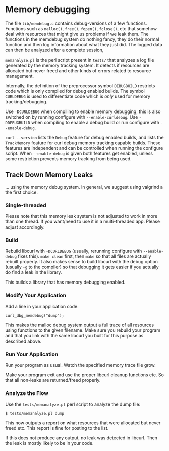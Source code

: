 # Memory debugging

The file `lib/memdebug.c` contains debug-versions of a few functions.
Functions such as `malloc()`, `free()`, `fopen()`, `fclose()`, etc that
somehow deal with resources that might give us problems if we leak them. The
functions in the memdebug system do nothing fancy, they do their normal
function and then log information about what they just did. The logged data
can then be analyzed after a complete session,

`memanalyze.pl` is the perl script present in `tests/` that analyzes a log
file generated by the memory tracking system. It detects if resources are
allocated but never freed and other kinds of errors related to resource
management.

Internally, the definition of the preprocessor symbol `DEBUGBUILD` restricts
code which is only compiled for debug enabled builds. The symbol `CURLDEBUG`
is used to differentiate code which is _only_ used for memory
tracking/debugging.

Use `-DCURLDEBUG` when compiling to enable memory debugging, this is also
switched on by running configure with `--enable-curldebug`. Use
`-DDEBUGBUILD` when compiling to enable a debug build or run configure with
`--enable-debug`.

`curl --version` lists the `Debug` feature for debug enabled builds, and lists
the `TrackMemory` feature for curl debug memory tracking capable builds. These
features are independent and can be controlled when running the configure
script. When `--enable-debug` is given both features get enabled, unless some
restriction prevents memory tracking from being used.

## Track Down Memory Leaks

... using the memory debug system. In general, we suggest using valgrind a the
first choice.

### Single-threaded

Please note that this memory leak system is not adjusted to work in more than
one thread. If you want/need to use it in a multi-threaded app. Please adjust
accordingly.

### Build

Rebuild libcurl with `-DCURLDEBUG` (usually, rerunning configure with
`--enable-debug` fixes this). `make clean` first, then `make` so that all
files are actually rebuilt properly. It also makes sense to build libcurl with
the debug option (usually `-g` to the compiler) so that debugging it gets
easier if you actually do find a leak in the library.

This builds a library that has memory debugging enabled.

### Modify Your Application

Add a line in your application code:

    curl_dbg_memdebug("dump");

This makes the malloc debug system output a full trace of all resources using
functions to the given filename. Make sure you rebuild your program and that
you link with the same libcurl you built for this purpose as described above.

### Run Your Application

Run your program as usual. Watch the specified memory trace file grow.

Make your program exit and use the proper libcurl cleanup functions etc. So
that all non-leaks are returned/freed properly.

### Analyze the Flow

Use the `tests/memanalyze.pl` perl script to analyze the dump file:

    $ tests/memanalyze.pl dump

This now outputs a report on what resources that were allocated but never
freed etc. This report is fine for posting to the list.

If this does not produce any output, no leak was detected in libcurl. Then
the leak is mostly likely to be in your code.
